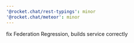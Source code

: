 ```yaml
---
'@rocket.chat/rest-typings': minor
'@rocket.chat/meteor': minor
---
```


fix Federation Regression, builds service correctly
